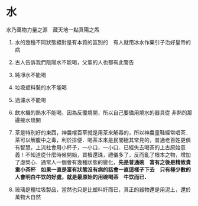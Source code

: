 # 水 #
水乃萬物力量之源　藏天地一點真陽之炁

1. 水的幾種不同狀態絕對是有本質的區別的　有人就用冰水作藥引子治好皇帝的病
2. 古人告訴我們陰陽水不能喝，父輩的人也都有此警告
3. 純凈水不能喝
4. 垃圾塑料裝的水不能喝
5. 過濾水不能喝
6. 飲水機的熱水不能喝，因為反覆燒開，所以自己要備用燒水的器具從
非熱的那邊接水燒開

7. 茶是特別好的東西，神農嚐百草就是用茶來解毒的，所以神農童鞋經常唱茶．茶可以解腹中之毒，利於排便．喝茶本來是民間極其常見的，普通老百姓更俱有智慧，上流社會用小杯子，一小口，一小口．已經失去喝茶的上古原始意義！不知道從什麼時候開始，買櫝還珠，禮儀多了，反而亂了根本之物，增加了虛榮心．通常人一個會有幾種狀態的變化，**先是普通碗　富有之後是精致貴重小茶杯　如果一直是富有狀態沒有病的話會一直這樣子下去　只有極少數的人會明白牛饮的好處，就是最原始的用碗喝茶　牛饮而已．**
8. 玻璃是種垃圾製品，當然也只是比塑料好而已，真正的器物還是用泥土，還於萬物大自然
